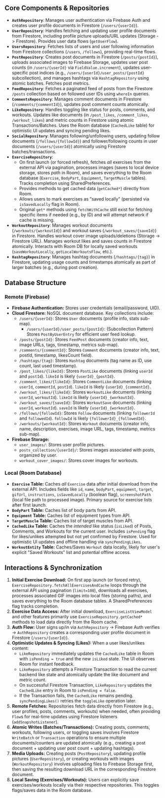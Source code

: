 ## Core Components & Repositories

*   **`AuthRepository`**: Manages user authentication via Firebase Auth and creates user profile documents in Firestore (`/users/{userId}`).
*   **`UserRepository`**: Handles fetching and updating user profile documents from Firestore, including profile picture uploads/URL updates (Storage -> Firestore). Provides user data flows (`getUserFlow`).
*   **`UsersRepository`**: Fetches lists of users and user following information from Firestore collections (`/users`, `/follows`), providing real-time flows.
*   **`PostRepository`**: Creates post documents in Firestore (`/posts/{postId}`), uploads associated images to Firebase Storage, updates user post counts (in `/users/{userId}` via `FieldValue.increment`), updates user-specific post indices (e.g., `/users/{userId}/user_posts/{postId}` subcollection), and manages hashtags via `HashtagRepository` using atomic batches. Fetches post metrics.
*   **`FeedRepository`**: Fetches a paginated feed of posts from the Firestore `/posts` collection based on followed user IDs using `whereIn` queries.
*   **`CommentsRepository`**: Manages comment documents in Firestore (`/comments/{commentId}`), updates post comment counts atomically.
*   **`LikeRepository`**: Handles toggling like status for posts, comments, and workouts. Updates like documents (in `/post_likes`, `/comment_likes`, `/workout_likes`) and metric counts in Firestore using atomic Transactions/Batches. Uses the Room database (`CachedLike` table) for optimistic UI updates and syncing pending likes.
*   **`SocialRepository`**: Manages following/unfollowing users, updating follow documents (`/follows/{followId}`) and follower/following counts in user documents (`/users/{userId}`) atomically using Firestore batches/transactions.
*   **`ExerciseRepository`**:
    *   On first launch (or forced refresh), fetches *all* exercises from the external API via pagination, processes images (saves to local device storage, stores *path* in Room), and saves everything to the Room database (`Exercise`, `BodyPart`, `Equipment`, `TargetMuscle` tables). Tracks completion using SharedPreferences.
    *   Provides methods to get cached data (`getCached*`) directly from Room.
    *   Allows users to mark exercises as "saved locally" (persisted via `isSavedLocally` flag in Room).
    *   Original `get*` methods using `fetchWithCache` still exist for fetching specific items if needed (e.g., by ID) and will attempt network if cache is missing.
*   **`WorkoutRepository`**: Manages workout documents (`/workouts/{workoutId}`) and workout saves (`/workout_saves/{saveId}`) in Firestore. Handles workout cover image uploads/deletions (Storage -> Firestore URL). Manages workout likes and saves counts in Firestore atomically. Interacts with Room DB for locally saved workouts (`saveWorkoutLocally`, `getLocalWorkoutsFlow`, etc.).
*   **`HashtagRepository`**: Manages hashtag documents (`/hashtags/{tag}`) in Firestore, updating usage counts and timestamps atomically as part of larger batches (e.g., during post creation).

## Database Structure

### Remote (Firebase)

*   **Firebase Authentication:** Stores user credentials (email/password, UID).
*   **Cloud Firestore:** NoSQL document database. Key collections include:
    *   `/users/{userId}`: Stores `User` documents (profile info, stats sub-map).
        *   `/users/{userId}/user_posts/{postId}`: (Subcollection Pattern) Stores `PostByUserEntry` for efficient user feed lookup.
    *   `/posts/{postId}`: Stores `FeedPost` documents (creator info, text, image URLs, tags, timestamp, metrics sub-map).
    *   `/comments/{commentId}`: Stores `Comment` documents (creator info, text, postId, timestamp, likesCount field).
    *   `/hashtags/{tag}`: Stores `Hashtag` documents (tag name as ID, use count, last used timestamp).
    *   `/post_likes/{likeId}`: Stores `PostLike` documents (linking `userId` and `postId`). `likeId` is likely `{userId}_{postId}`.
    *   `/comment_likes/{likeId}`: Stores `CommentLike` documents (linking `userId`, `commentId`, `postId`). `likeId` is likely `{userId}_{commentId}`.
    *   `/workout_likes/{likeId}`: Stores `WorkoutLike` documents (linking `userId`, `workoutId`). `likeId` is likely `{userId}_{workoutId}`.
    *   `/workout_saves/{saveId}`: Stores `WorkoutSave` documents (linking `userId`, `workoutId`). `saveId` is likely `{userId}_{workoutId}`.
    *   `/follows/{followId}`: Stores `Follow` documents (linking `followerId` and `followedId`). `followId` is likely `{followerId}_{followedId}`.
    *   `/workouts/{workoutId}`: Stores `Workout` documents (creator info, name, description, exercises, image URL, tags, timestamp, metrics sub-map).
*   **Firebase Storage:**
    *   `user_images/`: Stores user profile pictures.
    *   `posts_collection/{userId}/`: Stores images associated with posts, organized by user.
    *   `workout_cover_images/`: Stores cover images for workouts.

### Local (Room Database)

*   **`Exercise` Table:** Caches *all* `Exercise` data after initial download from the external API. Includes fields like `id`, `name`, `bodyPart`, `equipment`, `target`, `gifUrl`, `instructions`, `isSavedLocally` (boolean flag), `screenshotPath` (local file path to processed image). Primary source for exercise lists after first launch.
*   **`BodyPart` Table:** Caches list of body parts from API.
*   **`Equipment` Table:** Caches list of equipment types from API.
*   **`TargetMuscle` Table:** Caches list of target muscles from API.
*   **`CachedLike` Table:** Caches the *intended* like status (`isLiked`) of Posts, Comments, and Workouts for the current user. Includes `isPending` flag for likes/unlikes attempted but not yet confirmed by Firestore. Used for optimistic UI updates and offline handling via `syncPendingLikes`.
*   **`WorkoutEntity` Table:** Caches/Saves `Workout` data locally, likely for user's explicit "Saved Workouts" list and potential offline access.

## Interactions & Synchronization

1.  **Initial Exercise Download:** On first app launch (or forced retry), `ExerciseRepository.fetchAllExercisesAndCache` loops through the external API using pagination (`limit=100`), downloads all exercises, processes associated GIF images into local files (storing paths), and saves everything to the Room database tables. A SharedPreferences flag tracks completion.
2.  **Exercise Data Access:** After initial download, `ExerciseListViewModel` and other features primarily use `ExerciseRepository.getCached*` methods to load data directly from the Room cache.
3.  **Auth Flow:** User signs up/in via `AuthRepository` -> Firebase Auth verifies -> `AuthRepository` creates a corresponding user profile document in Firestore (`/users/{userId}`).
4.  **Optimistic Updates & Syncing (Likes):** When a user likes/unlikes content:
    *   `LikeRepository` immediately updates the `CachedLike` table in Room with `isPending = true` and the new `isLiked` state. The UI observes Room for instant feedback.
    *   `LikeRepository` attempts a Firestore Transaction to read the current backend like state and atomically update the like document and metric count.
    *   On successful Firestore Transaction, `LikeRepository` updates the `CachedLike` entry in Room to `isPending = false`.
    *   If the Transaction fails, the `CachedLike` remains pending. `syncPendingLikes()` retries the `toggleLike` operation later.
5.  **Remote Fetches:** Repositories fetch data directly from Firestore (e.g., user profiles, posts, comments, workouts) when needed, often providing `Flow`s for real-time updates using Firestore listeners (`addSnapshotListener`).
6.  **Atomic Writes (Batches/Transactions):** Creating posts, comments, workouts, following users, or toggling saves involves Firestore `WriteBatch` or `Transaction` operations to ensure multiple documents/counters are updated atomically (e.g., creating a post document + updating user post count + updating hashtags).
7.  **Media Uploads:** Creating posts (`PostRepository`), updating profile pictures (`UserRepository`), or creating workouts with images (`WorkoutRepository`) involves uploading files to Firebase Storage first, then saving the resulting download URL in the corresponding Firestore document.
8.  **Local Saving (Exercises/Workouts):** Users can explicitly save exercises/workouts locally via their respective repositories. This toggles flags/saves data in the Room database.

